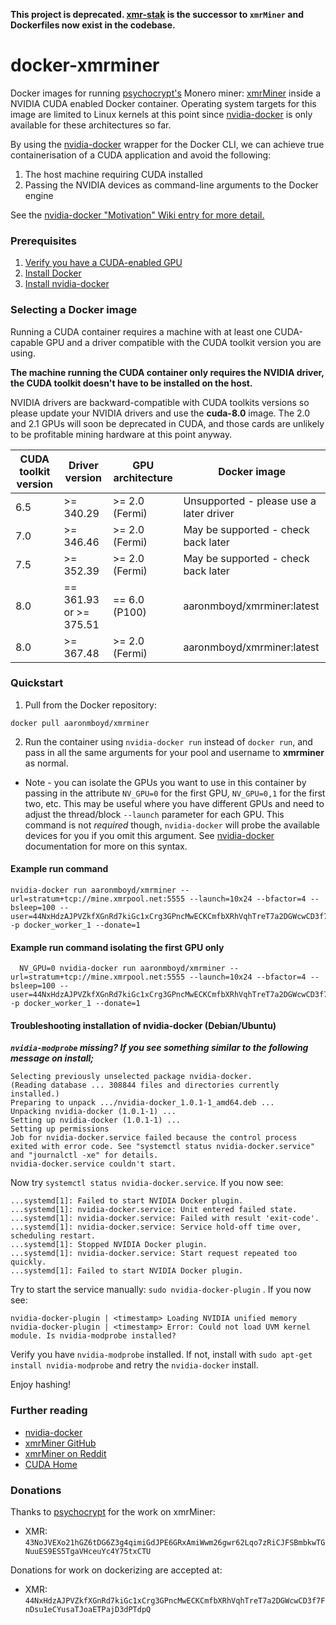 **This project is deprecated. [xmr-stak](https://github.com/fireice-uk/xmr-stak) is the successor to `xmrMiner` and Dockerfiles now exist in the codebase.**

# docker-xmrminer

Docker images for running [psychocrypt's](https://github.com/psychocrypt) Monero miner: [xmrMiner](https://github.com/xmrMiner/xmrMiner) inside a NVIDIA CUDA enabled Docker container. Operating system targets for this image are limited to Linux kernels at this point since [nvidia-docker](https://github.com/NVIDIA/nvidia-docker) is only available for these architectures so far.

By using the [nvidia-docker](https://github.com/NVIDIA/nvidia-docker) wrapper for the Docker CLI, we can achieve true containerisation of a CUDA application and avoid the following:
1. The host machine requiring CUDA installed
2. Passing the NVIDIA devices as command-line arguments to the Docker engine

See the [nvidia-docker "Motivation" Wiki entry for more detail.](https://github.com/NVIDIA/nvidia-docker/wiki/Motivation)
### Prerequisites

1. [Verify you have a CUDA-enabled GPU](http://docs.nvidia.com/cuda/cuda-installation-guide-linux/index.html#verify-you-have-cuda-enabled-system)
2. [Install Docker](https://docs.docker.com/engine/installation/)
3. [Install nvidia-docker](https://github.com/NVIDIA/nvidia-docker/wiki/Installation)

### Selecting a Docker image

Running a CUDA container requires a machine with at least one CUDA-capable GPU and a driver compatible with the CUDA toolkit version you are using.

**The machine running the CUDA container only requires the NVIDIA driver, the CUDA toolkit doesn't have to be installed on the host.**

NVIDIA drivers are backward-compatible with CUDA toolkits versions so please update your NVIDIA drivers and use the **cuda-8.0** image. The 2.0 and 2.1 GPUs will soon be deprecated in CUDA, and those cards are unlikely to be profitable mining hardware at this point anyway.

| CUDA toolkit version | Driver version | GPU architecture | Docker image |
|----------------------|----------------|------------------|--------------|
| 6.5	| >= 340.29	| >= 2.0 (Fermi) | Unsupported - please use a later driver |
| 7.0	| >= 346.46	| >= 2.0 (Fermi) | May be supported - check back later |
| 7.5	| >= 352.39	| >= 2.0 (Fermi) | May be supported - check back later |
| 8.0	| == 361.93 or >= 375.51 | == 6.0 (P100) | aaronmboyd/xmrminer:latest |
| 8.0	| >= 367.48	| >= 2.0 (Fermi) | aaronmboyd/xmrminer:latest |

### Quickstart

1. Pull from the Docker repository:
```
docker pull aaronmboyd/xmrminer
```

2. Run the container using `nvidia-docker run` instead of `docker run`, and pass in all the same arguments for your pool and username to **xmrminer** as normal.

  * Note - you can isolate the GPUs you want to use in this container by passing in the attribute ``NV_GPU=0`` for the first GPU, ``NV_GPU=0,1`` for the first two, etc. This may be useful where you have different GPUs and need to adjust the thread/block `--launch` parameter for each GPU. This command is not _required_ though, `nvidia-docker` will probe the available devices for you if you omit this argument. See [nvidia-docker](https://github.com/NVIDIA/nvidia-docker) documentation for more on this syntax.

#### Example run command ###
  ```
  nvidia-docker run aaronmboyd/xmrminer --url=stratum+tcp://mine.xmrpool.net:5555 --launch=10x24 --bfactor=4 --bsleep=100 --user=44NxHdzAJPVZkfXGnRd7kiGc1xCrg3GPncMwECKCmfbXRhVqhTreT7a2DGWcwCD3f7FnDsu1eCYusaTJoaETPajD3dPTdpQ -p docker_worker_1 --donate=1
  ```
#### Example run command isolating the first GPU only ###
```
  NV_GPU=0 nvidia-docker run aaronmboyd/xmrminer --url=stratum+tcp://mine.xmrpool.net:5555 --launch=10x24 --bfactor=4 --bsleep=100 --user=44NxHdzAJPVZkfXGnRd7kiGc1xCrg3GPncMwECKCmfbXRhVqhTreT7a2DGWcwCD3f7FnDsu1eCYusaTJoaETPajD3dPTdpQ -p docker_worker_1 --donate=1
```

#### Troubleshooting installation of nvidia-docker (Debian/Ubuntu)

***`nvidia-modprobe` missing? If you see something similar to the following message on install;***
```
Selecting previously unselected package nvidia-docker.
(Reading database ... 308844 files and directories currently installed.)
Preparing to unpack .../nvidia-docker_1.0.1-1_amd64.deb ...
Unpacking nvidia-docker (1.0.1-1) ...
Setting up nvidia-docker (1.0.1-1) ...
Setting up permissions
Job for nvidia-docker.service failed because the control process exited with error code. See "systemctl status nvidia-docker.service" and "journalctl -xe" for details.
nvidia-docker.service couldn't start.
```
Now try ``systemctl status nvidia-docker.service``. If you now see:
```
...systemd[1]: Failed to start NVIDIA Docker plugin.
...systemd[1]: nvidia-docker.service: Unit entered failed state.
...systemd[1]: nvidia-docker.service: Failed with result 'exit-code'.
...systemd[1]: nvidia-docker.service: Service hold-off time over, scheduling restart.
...systemd[1]: Stopped NVIDIA Docker plugin.
...systemd[1]: nvidia-docker.service: Start request repeated too quickly.
...systemd[1]: Failed to start NVIDIA Docker plugin.
```
Try to start the service manually: ``sudo nvidia-docker-plugin`` . If you now see:
```
nvidia-docker-plugin | <timestamp> Loading NVIDIA unified memory
nvidia-docker-plugin | <timestamp> Error: Could not load UVM kernel module. Is nvidia-modprobe installed?
```
Verify you have ``nvidia-modprobe`` installed. If not, install with ``sudo apt-get install nvidia-modprobe`` and retry the ``nvidia-docker`` install.

Enjoy hashing!

### Further reading

- [nvidia-docker](https://github.com/xmrMiner/nvidia-docker)
- [xmrMiner GitHub](https://github.com/xmrMiner/xmrMiner)
- [xmrMiner on Reddit](https://www.reddit.com/r/Monero/comments/5xciun/xmrminer_a_new_high_optimized_nvidia_gpu_miner/)
- [CUDA Home](http://www.nvidia.com/object/cuda_home_new.html)

### Donations

Thanks to [psychocrypt](https://github.com/psychocrypt) for the work on xmrMiner:
- XMR: `43NoJVEXo21hGZ6tDG6Z3g4qimiGdJPE6GRxAmiWwm26gwr62Lqo7zRiCJFSBmbkwTGNuuES9ES5TgaVHceuYc4Y75txCTU`

Donations for work on dockerizing are accepted at:
- XMR: `44NxHdzAJPVZkfXGnRd7kiGc1xCrg3GPncMwECKCmfbXRhVqhTreT7a2DGWcwCD3f7FnDsu1eCYusaTJoaETPajD3dPTdpQ`
